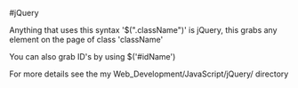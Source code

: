 #jQuery

Anything that uses this syntax '$(".className")' is jQuery, this grabs any element on the page of class 'className'

You can also grab ID's by using $('#idName')

For more details see the my Web_Development/JavaScript/jQuery/ directory
